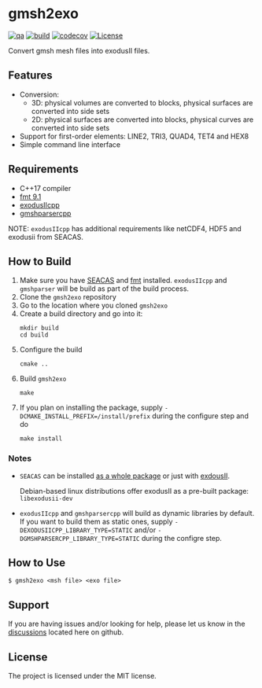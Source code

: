 gmsh2exo
========

[![qa](https://github.com/andrsd/gmsh2exo/actions/workflows/qa.yml/badge.svg)](https://github.com/andrsd/gmsh2exo/actions/workflows/qa.yml)
[![build](https://github.com/andrsd/gmsh2exo/actions/workflows/build.yml/badge.svg)](https://github.com/andrsd/gmsh2exo/actions/workflows/build.yml)
[![codecov](https://codecov.io/gh/andrsd/gmsh2exo/graph/badge.svg?token=JHXYRN6N2X)](https://codecov.io/gh/andrsd/gmsh2exo)
[![License](http://img.shields.io/:license-mit-blue.svg)](https://andrsd.mit-license.org/)


Convert gmsh mesh files into exodusII files.

## Features

- Conversion:
  - 3D: physical volumes are converted to blocks, physical surfaces are converted into side sets
  - 2D: physical surfaces are converted into blocks, physical curves are converted into side sets
- Support for first-order elements: LINE2, TRI3, QUAD4, TET4 and HEX8
- Simple command line interface

## Requirements

- C++17 compiler
- [fmt 9.1](https://github.com/fmtlib/fmt)
- [exodusIIcpp](https://github.com/andrsd/exodusIIcpp)
- [gmshparsercpp](https://github.com/andrsd/gmshparsercpp)

NOTE: `exodusIIcpp` has additional requirements like netCDF4, HDF5 and exodusii from SEACAS.

## How to Build 

1. Make sure you have [SEACAS](https://github.com/sandialabs/seacas/) and [fmt](https://github.com/fmtlib/fmt) installed.
   `exodusIIcpp` and `gmshparser` will be build as part of the build process.
2. Clone the `gmsh2exo` repository
3. Go to the location where you cloned `gmsh2exo`
4. Create a build directory and go into it:
   ```shell
   mkdir build
   cd build
   ```
5. Configure the build
   ```shell
   cmake ..
   ```
6. Build `gmsh2exo`
   ```shell
   make
   ```
7. If you plan on installing the package, supply `-DCMAKE_INSTALL_PREFIX=/install/prefix` during the configure step and do
   ```shell
   make install
   ```

### Notes

- `SEACAS` can be installed [as a whole package](https://github.com/sandialabs/seacas/?tab=readme-ov-file#build-instructions)
  or just with [exdousII](https://github.com/sandialabs/seacas/?tab=readme-ov-file#exodus).

  Debian-based linux distributions offer exodusII as a pre-built package: `libexodusii-dev`

- `exodusIIcpp` and `gmshparsercpp` will build as dynamic libraries by default.
  If you want to build them as static ones, supply `-DEXODUSIICPP_LIBRARY_TYPE=STATIC` and/or `-DGMSHPARSERCPP_LIBRARY_TYPE=STATIC` during the configre step.

## How to Use

```shell
$ gmsh2exo <msh file> <exo file>
```

## Support

If you are having issues and/or looking for help, please let us know in the [discussions](https://github.com/andrsd/gmsh2exo/discussions) located here on github.

## License

The project is licensed under the MIT license.
